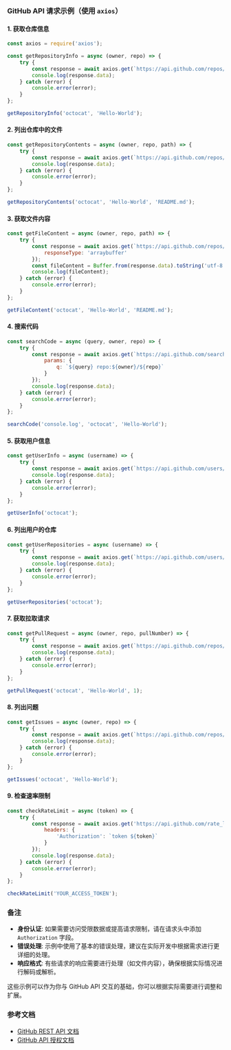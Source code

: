 ### GitHub API 请求示例（使用 `axios`）

#### 1. 获取仓库信息

```javascript
const axios = require('axios');

const getRepositoryInfo = async (owner, repo) => {
    try {
        const response = await axios.get(`https://api.github.com/repos/${owner}/${repo}`);
        console.log(response.data);
    } catch (error) {
        console.error(error);
    }
};

getRepositoryInfo('octocat', 'Hello-World');
```

#### 2. 列出仓库中的文件

```javascript
const getRepositoryContents = async (owner, repo, path) => {
    try {
        const response = await axios.get(`https://api.github.com/repos/${owner}/${repo}/contents/${path}`);
        console.log(response.data);
    } catch (error) {
        console.error(error);
    }
};

getRepositoryContents('octocat', 'Hello-World', 'README.md');
```

#### 3. 获取文件内容

```javascript
const getFileContent = async (owner, repo, path) => {
    try {
        const response = await axios.get(`https://api.github.com/repos/${owner}/${repo}/contents/${path}`, {
            responseType: 'arraybuffer'
        });
        const fileContent = Buffer.from(response.data).toString('utf-8');
        console.log(fileContent);
    } catch (error) {
        console.error(error);
    }
};

getFileContent('octocat', 'Hello-World', 'README.md');
```

#### 4. 搜索代码

```javascript
const searchCode = async (query, owner, repo) => {
    try {
        const response = await axios.get(`https://api.github.com/search/code`, {
            params: {
                q: `${query} repo:${owner}/${repo}`
            }
        });
        console.log(response.data);
    } catch (error) {
        console.error(error);
    }
};

searchCode('console.log', 'octocat', 'Hello-World');
```

#### 5. 获取用户信息

```javascript
const getUserInfo = async (username) => {
    try {
        const response = await axios.get(`https://api.github.com/users/${username}`);
        console.log(response.data);
    } catch (error) {
        console.error(error);
    }
};

getUserInfo('octocat');
```

#### 6. 列出用户的仓库

```javascript
const getUserRepositories = async (username) => {
    try {
        const response = await axios.get(`https://api.github.com/users/${username}/repos`);
        console.log(response.data);
    } catch (error) {
        console.error(error);
    }
};

getUserRepositories('octocat');
```

#### 7. 获取拉取请求

```javascript
const getPullRequest = async (owner, repo, pullNumber) => {
    try {
        const response = await axios.get(`https://api.github.com/repos/${owner}/${repo}/pulls/${pullNumber}`);
        console.log(response.data);
    } catch (error) {
        console.error(error);
    }
};

getPullRequest('octocat', 'Hello-World', 1);
```

#### 8. 列出问题

```javascript
const getIssues = async (owner, repo) => {
    try {
        const response = await axios.get(`https://api.github.com/repos/${owner}/${repo}/issues`);
        console.log(response.data);
    } catch (error) {
        console.error(error);
    }
};

getIssues('octocat', 'Hello-World');
```

#### 9. 检查速率限制

```javascript
const checkRateLimit = async (token) => {
    try {
        const response = await axios.get('https://api.github.com/rate_limit', {
            headers: {
                'Authorization': `token ${token}`
            }
        });
        console.log(response.data);
    } catch (error) {
        console.error(error);
    }
};

checkRateLimit('YOUR_ACCESS_TOKEN');
```

### 备注

- **身份认证**: 如果需要访问受限数据或提高请求限制，请在请求头中添加 `Authorization` 字段。
- **错误处理**: 示例中使用了基本的错误处理，建议在实际开发中根据需求进行更详细的处理。
- **响应格式**: 有些请求的响应需要进行处理（如文件内容），确保根据实际情况进行解码或解析。

这些示例可以作为你与 GitHub API 交互的基础，你可以根据实际需要进行调整和扩展。


### 参考文档

- [GitHub REST API 文档](https://docs.github.com/en/rest)
- [GitHub API 授权文档](https://docs.github.com/en/authentication)
